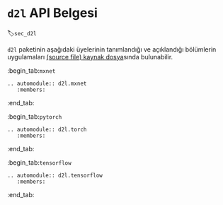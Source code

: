 # `d2l` API Belgesi
:label:`sec_d2l`

`d2l` paketinin aşağıdaki üyelerinin tanımlandığı ve açıklandığı bölümlerin uygulamaları [(source file) kaynak dosya](https://github.com/d2l-ai/d2l-tr/tree/master/d2l)sında bulunabilir.

:begin_tab:`mxnet`
```eval_rst
.. automodule:: d2l.mxnet
   :members:
```
:end_tab:

:begin_tab:`pytorch`
```eval_rst
.. automodule:: d2l.torch
   :members:
```
:end_tab:

:begin_tab:`tensorflow`
```eval_rst
.. automodule:: d2l.tensorflow
   :members:
```
:end_tab:
